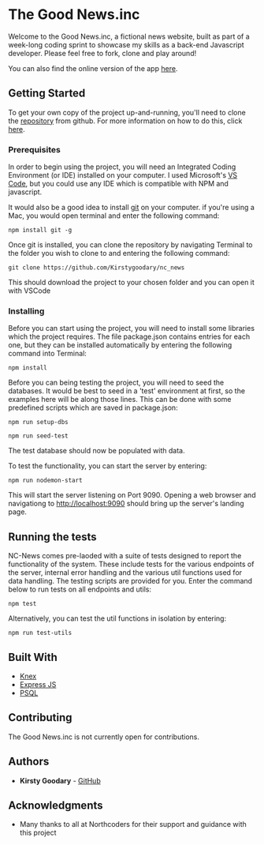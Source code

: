 # The Good News.inc

Welcome to the Good News.inc, a fictional news website, built as part of a week-long coding sprint to showcase my skills as a back-end Javascript developer. Please feel free to fork, clone and play around!

You can also find the online version of the app  [here](https://nc-news-frontend-kg.herokuapp.com/).

## Getting Started

To get your own copy of the project up-and-running, you'll need to clone the  [repository](https://github.com/Kirstygoodary/nc_news)  from github. For more information on how to do this, click  [here](https://help.github.com/en/github/creating-cloning-and-archiving-repositories/cloning-a-repository).

### [](https://github.com/Kirstygoodary/nc_news#prerequisites)Prerequisites

In order to begin using the project, you will need an Integrated Coding Environment (or IDE) installed on your computer. I used Microsoft's  [VS Code](https://code.visualstudio.com/), but you could use any IDE which is compatible with NPM and javascript.

It would also be a good idea to install  [git](https://git-scm.com/)  on your computer. if you're using a Mac, you would open terminal and enter the following command:

```
npm install git -g

```

Once git is installed, you can clone the repository by navigating Terminal to the folder you wish to clone to and entering the following command:

```
git clone https://github.com/Kirstygoodary/nc_news

```

This should download the project to your chosen folder and you can open it with VSCode

### [](https://github.com/Kirstygoodary/nc_news#installing)Installing

Before you can start using the project, you will need to install some libraries which the project requires. The file package.json contains entries for each one, but they can be installed automatically by entering the following command into Terminal:

```
npm install

```

Before you can being testing the project, you will need to seed the databases. It would be best to seed in a 'test' environment at first, so the examples here will be along those lines. This can be done with some predefined scripts which are saved in package.json:

```
npm run setup-dbs

```

```
npm run seed-test

```

The test database should now be populated with data.

To test the functionality, you can start the server by entering:

```
npm run nodemon-start

```

This will start the server listening on Port 9090. Opening a web browser and navigationg to  [http://localhost:9090](http://localhost:9090/)  should bring up the server's landing page.

## [](https://github.com/Kirstygoodary/nc_news#running-the-tests)Running the tests

NC-News comes pre-laoded with a suite of tests designed to report the functionality of the system. These include tests for the various endpoints of the server, internal error handling and the various util functions used for data handling. The testing scripts are provided for you. Enter the command below to run tests on all endpoints and utils:

```
npm test

```

Alternatively, you can test the util functions in isolation by entering:

```
npm run test-utils

```

## [](https://github.com/Kirstygoodary/nc_news#built-with)Built With

-   [Knex](http://knexjs.org/)
-   [Express JS](http://www.https//www.expressjs.com/)
-   [PSQL](https://www.postgresql.org/)


## [](https://github.com/Kirstygoodary/nc_news#contributing)Contributing

The Good News.inc is not currently open for contributions.

## [](https://github.com/Kirstygoodary/nc_news#authors)Authors

-   **Kirsty Goodary**  -  [GitHub](https://github.com/kirstygoodary)

## [](https://github.com/Kirstygoodary/nc_news#acknowledgments)Acknowledgments

-   Many thanks to all at Northcoders for their support and guidance with this project
